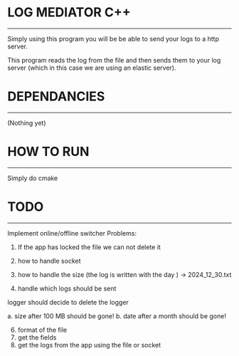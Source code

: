 # LOG MEDIATOR C++
---------------------------------------------------------------------------------

Simply using this program you will be be able to send your logs to a http server.

This program reads the log from the file and then sends them to your log server
(which in this case we are using an elastic server).


# DEPENDANCIES
---------------------------------------------------------------------------------
(Nothing yet)


# HOW TO RUN
---------------------------------------------------------------------------------
Simply do cmake


# TODO
---------------------------------------------------------------------------------
Implement online/offline switcher
Problems:
1. If the app has locked the file we can not delete it
2. how to handle socket
3. how to handle the size
(the log is written with the day ) -> 2024_12_30.txt

4. handle which logs should be sent


logger should decide to delete the logger

a. size after 100 MB should be gone!
b. date after a month should be gone!

6. format of the file
7. get the fields
8. get the logs from the app using the file or socket




